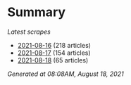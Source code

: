 # Summary
*Latest scrapes*
* [2021-08-16](https://github.com/nuuuwan/news_lk/blob/data/news_lk.2021-08-16.json) (218 articles)
* [2021-08-17](https://github.com/nuuuwan/news_lk/blob/data/news_lk.2021-08-17.json) (154 articles)
* [2021-08-18](https://github.com/nuuuwan/news_lk/blob/data/news_lk.2021-08-18.json) (65 articles)

*Generated at 08:08AM, August 18, 2021*